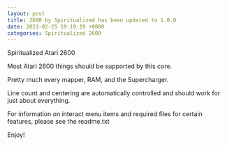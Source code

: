 ```yaml
---
layout: post
title: 2600 by Spiritualized has been updated to 1.0.0
date: 2023-02-25 19:19:19 +0000
categories: Spiritualized 2600
---
```

Spiritualized Atari 2600

Most Atari 2600 things should be supported by this core.

Pretty much every mapper, RAM, and the Supercharger.

Line count and centering are automatically controlled and
should work for just about everything.

For information on interact menu items and required
files for certain features, please see the readme.txt

Enjoy!
